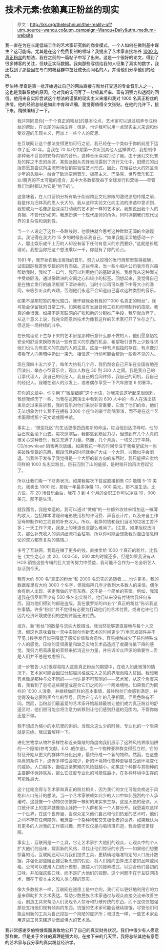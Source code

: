 # 技术元素:依赖真正粉丝的现实

> 原文：<http://kk.org/thetechnium/the-reality-of?utm_source=wanqu.co&utm_campaign=Wanqu+Daily&utm_medium=website>

我一直在为在长尾低端工作的艺术家研究新的商业模式。一个人如何在微利基中谋生？这可能吗，尤其是在这个免费复制的领域？我提出了艺术家直接培养 [1000 名真正粉丝](https://kk.org/thetechnium/archives/2008/03/1000_true_fans.php)的想法，我在之前的一篇帖子中写了出来。这是一个很好的论文，得到了很多博客的关注，但缺乏实际数据。我向那些写信给我的人征集了真实的数字，我还找到了那些因在专门的粉丝群中茁壮成长而闻名的人，并请他们分享他们的经历。

罗伯特·里奇是第一批开始通过自己的网站直接与粉丝打交道的专业音乐人之一，这也是我联系他的原因。他对我的询问写了一封极其坦率、富有洞察力和透彻的回信。他用来自实际尝试这个想法的谨慎的现实主义来缓和我对 1000 名真正粉丝的热情。他的经验总结是如此中肯和详细，我觉得值得全文张贴。在他的允许下，接下来，稍微编辑了一下。

> 我非常同意你[一千个真正的粉丝]的基本论点，艺术家可以通过培养专注粉丝的帮助，在长尾的尖端生存；但是，也许我可以用一点现实主义来调和你受欢迎的乐观主义，再加上一些个人的反思。
> 
> 在互联网让这个想法变得更加可行之前，我已经在一个类似于你的前提下运作了近 30 年。当我在 70 年代中期第一次听到其他人这样做时，我想制作那种毫不妥协的安静内省的音乐，这种音乐深深打动了我。由于迷幻文化普及的挥之不去的余波，某些迷因从先锋派泄露到了流行文化中，旧模式的出版商愿意尝试向主流市场营销实验性艺术形式。因此，在硅谷长大的郊区青少年的头脑中，融合了欧洲空间音乐、极简主义、巴洛克、世界音乐和工业/朋克的不太可能的组合，其中大多数都受益于全球发行和营销——尽管我们当时都认为它是“地下的”。
> 
> 这意味着，在人口营销分析有助于削弱跨亚文化界限的激进思想传播之前，我是作为旧体系的恩人长大的。我从这种实验文化向主流的渗透中意识到，我想成为一名像那些深深打动我的艺术家一样的艺术家。我想说出我个人的真相，不管代价如何。我想扮演一个现代巫师的角色，同时拥抱我们现代世界的复杂性和讽刺性。
> 
> 当一个人设定了这样一条路线时，他很快就会思考这种默默无闻的金融现实。我记得在我大约 15 岁的时候告诉我自己，“如果我能深深地感动一个人，那比娱乐成千上万的人却没有留下任何有意义的东西要好。”这就是长尾理论。我想当你把这个想法乘以一千，你就有了你的论点。
> 
> 1981 年，我开始自助出版我的音乐，努力从狡猾的发行商那里获得报酬，试图跟踪我寄售专辑的所有商店。这些年来，当一些小唱片公司表示有兴趣帮助我时，我松了一口气，我可以利用他们的基础设施。我想我从这种曝光中受益匪浅，通过像欧洲的空间之心和较小的标签。回想起来，我觉得自己是在独立发行的崩溃框架下溜进来的，当时小公司可以撒下中等大小的渔网，来吸引听众的兴趣，否则他们永远不会知道自己喜欢这种类型的音乐。
> 
> 如果不是那短暂的曝光窗口，我怀疑我会有我的“1000 名真正的粉丝”，我可能会保留我的日常工作。如果我没有发展音频工程和母带制作的技能，我真的会很饿。如果不是互联网的扩张和新的分销推广手段，我早就放弃了。从这个意义上说，我完全同意新技术为像我这样的艺术家打开了生存之门。但这是一场持续的斗争。
> 
> 在长尾理论下生存下来的艺术家是那种乐意什么都不做的人，他们愿意牺牲安全和舒适来换取传达一些有意义的东西的机会，希望吸引世界上少数寻求他们也认为有意义的东西的人的注意。这是一种有点孤独的存在，有点像灯塔看守人向黑暗中扔出一束光，相信这一行动可能会帮助一些看不见的人。
> 
> 现在我四十五六岁了，每年大约有几个月，我仍然会自己开车在全国各地巡回演出，举办小型音乐会，观众人数在 30 到 300 人之间。我是我自己的订票代理人，我自己的经纪人，我自己的合同律师，我自己的司机，我自己的经纪人。我睡在别人的沙发上，或者偶尔享受一下汽车旅馆 6 的奢华。
> 
> 在你的文章中，你引用了“微型细胞”这个术语，对我来说这听起来很讽刺。我想我经历了一些，当我在巡回演出中看到的 600 人中的一些人在演出结束后走过来告诉我，我的音乐对他们来说非常重要，它救了他们的命，他们无法想象为什么我不在拥有 3000 个座位的豪华剧院表演，而不是在这个艺术画廊或那个天文馆或图书馆。
> 
> 事实上，“微型社区”的生活更像西西弗斯的命运，每当他到达顶峰时，他的巨石就会滚下山去。每次巡演后，我都感到筋疲力尽，但想到有几个人真的很关心这种音乐，我又充满了力量。然而，几个月后，一切又归于平静，CD/download 销售再次放缓。如果我花一年的时间专注于我希望成为一张突破性专辑的东西，那段沉默的时间就会扩大成一个大洞，兴趣似乎会消退。当我终于发布了我觉得是一个大胆的新方向的东西时，我只能把它卖给同样的 1000 名忠实粉丝。巨石回到了山的底部，是时候开始再次卷起它了。
> 
> 所以让我们看一下财务状况。如果我每次下载或直接销售 CD 能赚 5-10 美元，我卖出 1000 张，那我一年最多净赚 10，000 美元。那不是生活。比方说，在 20 场音乐会后，我花 3 到 4 个月的全职工作可以净赚 10，000 美元。那不是生活。
> 
> 就我而言，我是幸运的。我可以通过“微缩”的一些额外收益来增加这一微薄的收入，包括样本清理和电影使用权的许可费、声音设计库，以及来自工作室母带制作和工程费的补充收入。所以，我挣的钱和我们当地的垃圾工差不多；一天工作下来，我身上的味道也没那么难闻了。(注意，如果版权法消失，那么补充收入的涓涓细流将会枯竭，所以你可能会想象我对自由信息辩论的双方都有复杂的感情。)
> 
> 多亏了互联网，我现在赚了更多的钱，直接卖给 1000 个真正的粉丝，比我在《太空之心》卖 20，000-50，000 本的时候还多。但是如果我没有从 HOS 销售这些专辑的巨大宣传努力中受益，我可能不会作为一名全职艺人存活到今天。
> 
> 我有大约 600 名“真正的粉丝”和 2000 名忠实的追随者……也许更多。我的数据库里有大约 3000 个名字，但我每隔几年才收到大多数人的来信。偶尔会有新人出现，买走我做的所有东西。这不是一个简单的答案。例如，我知道我在俄罗斯至少有 500 多名忠实粉丝，他们从来没有付钱给我任何东西，因为他们得到的都是盗版。我在俄罗斯的四五个“真正的粉丝”告诉我这些事情。许多“粉丝”并不觉得有必要为打动他们的艺术付费，或者也许他们因为经济环境或便利的逆规律而无法付费。
> 
> 或许，新“粉丝”的数量与流失大致相当。我当然能够更直接地与每个人交流，但这也意味着我一天中实际创作新艺术的时间更少了(半天发邮件并不罕见。)数字发行似乎降低了感知价值和合意性。容易接触减少了任何特殊或个人的感觉。压缩的音频质量和缺乏实物艺术品造成了收藏价值下降的感觉。我努力用高质量的音频来抵消这些力量，并告诉听众声源的重要性…但是人们并不总是考虑细节。
> 
> 进一步警告:人们很容易陷入这些真正粉丝的期望中，在收入如此微薄的情况下，艺术家可能会因过分超越风格或先入之见的界限而陷入贫困。我想我有点像是那种与众不同的——也许是不可预测的——艺术家，从这个角度来看，我看到了忽视这些期望或迎合它们之间的一个两难境地。如果我们为同样的 1000 人演奏，并继续做同样的基本事情，最终粉丝们会感到满足，并觉得没有必要购买今年的型号，因为它与去年的几乎相同，但黑色略有不同。然而，当粉丝们最喜爱的艺术家开始超越最初让他们成为真正粉丝的舒适区时，他们很可能会将注意力转移到让他们感到舒适的范围内。不管你做还是不做。
> 
> 我不想成为缩小的水坑里的蝌蚪。当观众这么少的时候，专业化的一个后果就是灭绝。我试着解释一下。
> 
> 进化生物学从物种多样性和近亲繁殖的角度向我们展示了这种风格界限陷阱的一个隐喻(参考文献。E.O .威尔逊)。当一个物种亚种群变得孤立时，它的特征开始从更大的群体中分化出来，最终形成一个新的物种。然而，在这些隔离的条件下，遗传多样性会减少，新的环境特化物种更容易受到环境变化的威胁。人口越多，面临近亲繁殖的风险就越小。如果这个种群与其物种的主要群体保持联系，那么它过度专业化的可能性最小，在多种环境中生存的可能性最大。
> 
> 这个比喻变得与艺术家和真正的粉丝相关，因为我们的文化可能会痴迷于风格和人口统计的想法。当一个艺术家依赖如此少的人口中如此强烈的个人承诺时，这就像一个动物仅仅依靠一棵树的果实来生存。这是灭绝的秘诀。人口统计学上的差异就像是山脉把一个人群和另一个人群分开。我更喜欢这样一个世界，在这个世界里，当观众定义他们自己和他们热爱的艺术时，他们之间不存在任何障碍。我想要一个杂种狗和交叉极化者的世界。如果我认为有更多的人对我的工作感兴趣，而不仅仅是向唱诗班布道，我会感觉更舒服。
> 
> 事实上，互联网是一个工具，它让艺术家扩大他们的观众，让观众中的个人扩大他们的品味，探索新的风格，寻找让他们惊讶的东西——如果他们想要惊喜的话。互联网还可以为我们提供工具，更精确地瞄准特定的人口统计数据，并强化那些阻止接受新思想的假设，将人们推向由算法决定的品味或风格。公司可以使用人口统计模型，跟踪人们的搜索模式，以迎合他们最初的口味，并加强这些口味，而不是扩大他们的视野。这个问题不在于互联网技术，而在于资本主义和人类心理的现实。
> 
> 像大多数技术一样，互联网在道德上是中立的，我们可以更好地利用它的力量来帮助扩大艺术表达，帮助少数民族艺术家通过与观众直接交流来改善生活，创造工具来帮助人们发现令人惊讶和打破传统的东西，而不是仅仅加强那些支持他们现有倾向的东西。饥饿的艺术家可能会继续挨饿，尽管他们可能会用新的工具为自己挖掘一个简陋的庇护所；和过去一样，一些艺术家会用这些工具来建造沙堡或伟大的艺术品。

我非常感谢罗伯特慷慨而勇敢地公开了自己的真实财务状况。我们中很少有人愿意那样做。但是关于金钱的真理是强大的。在接下来的几天里，我将总结其他有意愿的艺术家与我分享的真实粉丝经济学。